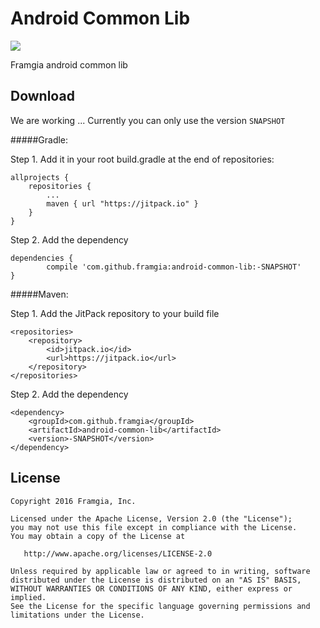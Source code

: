 # Android Common Lib

[![](https://jitpack.io/v/framgia/android-common-lib.svg)](https://jitpack.io/#framgia/android-common-lib)

Framgia android common lib

Download
-------
We are working ...
Currently you can only use the version `SNAPSHOT`

#####Gradle:

Step 1. Add it in your root build.gradle at the end of repositories:

```
allprojects {
	repositories {
		...
		maven { url "https://jitpack.io" }
	}
}
```

Step 2. Add the dependency
```
dependencies {
	    compile 'com.github.framgia:android-common-lib:-SNAPSHOT'
}
```

#####Maven:

Step 1. Add the JitPack repository to your build file
```
<repositories>
	<repository>
		<id>jitpack.io</id>
		<url>https://jitpack.io</url>
	</repository>
</repositories>
```

Step 2. Add the dependency
```
<dependency>
	<groupId>com.github.framgia</groupId>
	<artifactId>android-common-lib</artifactId>
	<version>-SNAPSHOT</version>
</dependency>
```

License
-------

    Copyright 2016 Framgia, Inc.

    Licensed under the Apache License, Version 2.0 (the "License");
    you may not use this file except in compliance with the License.
    You may obtain a copy of the License at

       http://www.apache.org/licenses/LICENSE-2.0

    Unless required by applicable law or agreed to in writing, software
    distributed under the License is distributed on an "AS IS" BASIS,
    WITHOUT WARRANTIES OR CONDITIONS OF ANY KIND, either express or implied.
    See the License for the specific language governing permissions and
    limitations under the License.
